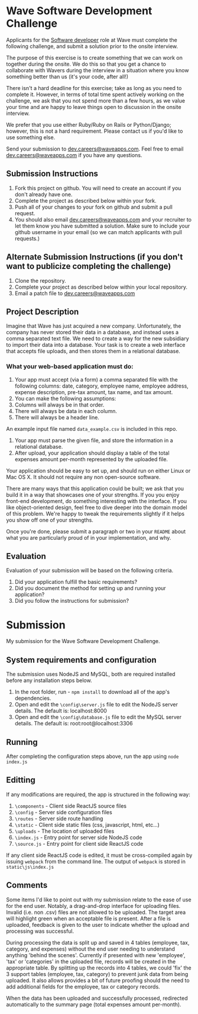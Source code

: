 # Wave Software Development Challenge
Applicants for the [Software developer](https://wave.bamboohr.co.uk/jobs/view.php?id=1) role at Wave must complete the following challenge, and submit a solution prior to the onsite interview.

The purpose of this exercise is to create something that we can work on together during the onsite. We do this so that you get a chance to collaborate with Wavers during the interview in a situation where you know something better than us (it's your code, after all!)

There isn't a hard deadline for this exercise; take as long as you need to complete it. However, in terms of total time spent actively working on the challenge, we ask that you not spend more than a few hours, as we value your time and are happy to leave things open to discussion in the onsite interview.

We prefer that you use either Ruby/Ruby on Rails or Python/Django; however, this is not a hard requirement. Please contact us if you'd like to use something else.

Send your submission to [dev.careers@waveapps.com](dev.careers@waveapps.com). Feel free to email [dev.careers@waveapps.com](dev.careers@waveapps.com) if you have any questions.

## Submission Instructions
1. Fork this project on github. You will need to create an account if you don't already have one.
1. Complete the project as described below within your fork.
1. Push all of your changes to your fork on github and submit a pull request.
1. You should also email [dev.careers@waveapps.com](dev.careers@waveapps.com) and your recruiter to let them know you have submitted a solution. Make sure to include your github username in your email (so we can match applicants with pull requests.)

## Alternate Submission Instructions (if you don't want to publicize completing the challenge)
1. Clone the repository.
1. Complete your project as described below within your local repository.
1. Email a patch file to [dev.careers@waveapps.com](dev.careers@waveapps.com)

## Project Description
Imagine that Wave has just acquired a new company. Unfortunately, the company has never stored their data in a database, and instead uses a comma separated text file. We need to create a way for the new subsidiary to import their data into a database. Your task is to create a web interface that accepts file uploads, and then stores them in a relational database.

### What your web-based application must do:

1. Your app must accept (via a form) a comma separated file with the following columns: date, category, employee name, employee address, expense description, pre-tax amount, tax name, and tax amount.
1. You can make the following assumptions:
 1. Columns will always be in that order.
 2. There will always be data in each column.
 3. There will always be a header line.

 An example input file named `data_example.csv` is included in this repo.

1. Your app must parse the given file, and store the information in a relational database.
1. After upload, your application should display a table of the total expenses amount per-month represented by the uploaded file.

Your application should be easy to set up, and should run on either Linux or Mac OS X. It should not require any non open-source software.

There are many ways that this application could be built; we ask that you build it in a way that showcases one of your strengths. If you you enjoy front-end development, do something interesting with the interface. If you like object-oriented design, feel free to dive deeper into the domain model of this problem. We're happy to tweak the requirements slightly if it helps you show off one of your strengths.

Once you're done, please submit a paragraph or two in your `README` about what you are particularly proud of in your implementation, and why.

## Evaluation
Evaluation of your submission will be based on the following criteria.

1. Did your application fulfill the basic requirements?
1. Did you document the method for setting up and running your application?
1. Did you follow the instructions for submission?

# Submission
My submission for the Wave Software Development Challenge.

## System requirements and configuration
The submission uses NodeJS and MySQL, both are required installed before any installation steps below.

1. In the root folder, run - `npm install` to download all of the app's dependencies.
1. Open and edit the `\config\server.js` file to edit the NodeJS server details.  The default is: localhost:8000
1. Open and edit the `\config\database.js` file to edit the MySQL server details.  The default is: root:root@localhost:3306

## Running
After completing the configuration steps above, run the app using `node index.js`

## Editting
If any modifications are required, the app is structured in the following way:

1. `\components` - Client side ReactJS source files
1. `\config` - Server side configuration files
1. `\routes` - Server side route handling
1. `\static` - Client side static files (css, javascript, html, etc...)
1. `\uploads` - The location of uploaded files
1. `\index.js` - Entry point for server side NodeJS code
1. `\source.js` - Entry point for client side ReactJS code

If any client side ReactJS code is edited, it must be cross-compiled again by issuing `webpack` from the command line.  The output of `webpack` is stored in `static\js\index.js`

## Comments
Some items I'd like to point out with my submission relate to the ease of use for the end user.  Notably, a drag-and-drop interface for uploading files.  Invalid (i.e. non .csv) files are not allowed to be uploaded.  The target area will highlight green when an acceptable file is present.  After a file is uploaded, feedback is given to the user to indicate whether the upload and processing was successful.

During processing the data is split up and saved in 4 tables (employee, tax, category, and expenses) without the end user needing to understand anything 'behind the scenes'.  Currently if presented with new 'employee', 'tax' or 'categories' in the uploaded file, records will be created in the appropriate table.  By splitting up the records into 4 tables, we could 'fix' the 3 support tables (employee, tax, category) to prevent junk data from being uploaded.  It also allows provides a bit of future proofing should the need to add additional fields for the employee, tax or category records.

When the data has been uploaded and successfully processed, redirected automatically to the summary page (total expenses amount per-month).
